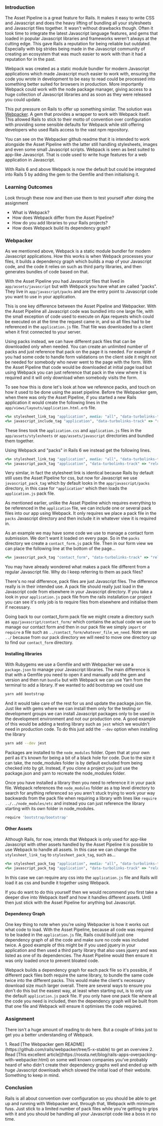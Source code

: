 ### Introduction

The Asset Pipeline is a great feature for Rails. It makes it easy to write CSS and Javascript and does the heavy lifting of bundling all your stylesheets and Javascript files together. It wasn't without drawbacks though. Often it took time to integrate the latest Javascript language features, and gems that loaded in popular Javascript libraries and frameworks weren't always at the cutting edge. This gave Rails a reputation for being reliable but outdated. Especially with big strides being made in the Javascript community of creating an ecosystem that was much easier to work with than it had a reputation for in the past.

Webpack was created as a static module bundler for modern Javascript applications which made Javascript much easier to work with, ensuring the code you wrote in development to be easy to read could be processed into something better suited for browsers in production. More importantly Webpack could work with the node package manager, giving access to a huge collection of Javascript libraries and as soon as they were released you could update.

This put pressure on Rails to offer up something similar. The solution was [Webpacker](https://github.com/rails/webpacker). A gem that provides a wrapper to work with Webpack itself. This allowed Rails to stick to their motto of convention over configuration with providing some sensible defaults for Webpack while still offering developers who used Rails access to the vast npm repository.

You can see on the Webpacker github readme that it is intended to work alongside the Asset Pipeline with the latter still handling stylesheets, images and even some small Javascript scripts. Webpack is seen as best suited to app-like Javascript. That is code used to write huge features for a web application in Javascript.

With Rails 6 and above Webpack is now the default but could be integrated into Rails 5 by adding the gem to the Gemfile and then initialising it.

### Learning Outcomes
Look through these now and then use them to test yourself after doing the assignment

* What is Webpack?
* How does Webpack differ from the Asset Pipeline?
* How do you add libraries to your Rails projects?
* How does Webpack build its dependency graph?

### Webpacker

As we mentioned above, Webpack is a static module bundler for modern Javascript applications. How this works is when Webpack processes your files, it builds a dependency graph which builds a map of your Javascript code, and the code it relies on such as third party libraries, and then generates bundles of code based on that.

With the Asset Pipeline you had Javascript files that lived in `app/assets/javascript` but with Webpack you have what are called "packs". They live in `app/javascript/packs` and are the entry point to Javascript code you want to use in your application.

This is one key difference between the Asset Pipeline and Webpacker. With the Asset Pipeline all Javascript code was bundled into one large file, with the small exception of code used to execute on Ajax requests which could be executed on at the time the request came in, and so all files had to be referenced in the `application.js` file. That file was downloaded to a client when it first connected to your server.

Using packs instead, we can have different pack files that can be downloaded only when needed. You can create an unlimited number of packs and just reference that pack on the page it is needed. For example if you had some code to handle form validations on the client side it might not be needed for somebody who never went to the page with the form. With the Asset Pipeline that code would be downloaded at initial page load but using Webpack you can just reference that pack in the view where it is required and it will only download when somebody visits the form.

To see how this is done let's look at how we reference packs, and touch on how it used to be done using the asset pipeline. Before the Webpacker gem, when there was only the Asset Pipeline, if you started a new Rails application it would create the following lines in the `app/views/layouts/application.html.erb` file.

~~~ruby
<%= stylesheet_link_tag "application", media: "all", "data-turbolinks-track" => "reload" %>
<%= javascript_include_tag "application", "data-turbolinks-track" => "reload" %>
~~~

These lines took the `application.css` and `application.js` files in the `app/assets/stylesheets` or `app/assets/javascript` directories and bundled them together.

Using Webpack and "packs" in Rails 6 we instead get the following lines.

~~~ruby
<%= stylesheet_link_tag "application", media: "all", "data-turbolinks-track" => "reload" %>
<%= javascript_pack_tag "application", "data-turbolinks-track" => "reload" %>
~~~

Very similar, in fact the stylesheet link is identical because Rails by default still uses the Asset Pipeline for css, but now for Javascript we use `javascript_pack_tag` which by default looks in the `app/javascript/packs` directory, in this case for `"application"` which then loads the `application.js` pack file.

As mentioned earlier, unlike the Asset Pipeline which requires everything to be referenced in the `application` file, we can include one or several pack files into our app using Webpack. It only requires we place a pack file in the `packs` Javascript directory and then include it in whatever view it is required in.

As an example we may have some code we use to manage a contact form submission. We don't want it loaded on every page. So in the `packs` directory we create a `contact_form.js` pack file. Then in our form view we can place the following line at the bottom of the page...

~~~ruby
<%= javascript_pack_tag "contact_form", "data-turbolinks-track" => "reload" %>
~~~

You may have already wondered what makes a pack file different from a regular Javascript file. Why do I keep referring to them as pack files?

There's no real difference, pack files are just Javascript files. The difference really is in their intended use. A pack file should really just load in the Javascript code from elsewhere in your Javascript directory. If you take a look in your `application.js` pack file from the rails installation car project you can see it's only job is to require files from elsewhere and initialise them if necessary.

Going back to our contact_form pack file we might create a directory such as `app/javascript/contact_form/` which contains the actual code we use to manage our contact form and then in our pack file we simply `import` or `require` a file such as `../contact_form/whatever_file_we_need`. Note we use `../` because from our pack directory we will need to move one directory up to find our `contact_form` directory.

#### Installing libraries

With Rubygems we use a Gemfile and with Webpacker we use a `package.json` to manage your Javascript libraries. The main difference is that with a Gemfile you need to open it and manually add the gem and version and then run `bundle` but with Webpack we can use Yarn from the terminal to add a library. If we wanted to add bootstrap we could use

~~~bash
yarn add bootstrap
~~~

And it would take care of the rest for us and update the package.json file. Just like with gems where we can install them only for the testing or development groups we can install Javascript packages only to be used in the development environment and not our production one. A good example of this would be adding a testing library such as `jest` which we wouldn't need in production code. To do this just add the `--dev` option when installing the library

~~~bash
yarn add --dev jest
~~~

Packages are installed to the `node_modules` folder. Open that at your own peril as it's known for being a bit of a black hole for code. Due to the size it can take, the node_modules folder is by default excluded from being checked into by git. Instead, if you clone a project you just use the package.json and yarn to recreate the node_modules folder.

Once you have installed a library then you need to reference it in your pack file. Webpack references the `node_modules` folder as a top level directory to search for anything referenced so you aren't stuck trying to work your way backwards from the pack file when requiring a library with lines like `require ../../node_modules/etc` and instead you can just reference the library starting with its own folder in node_modules.

~~~javascript
require 'bootstrap/bootstrap'
~~~

#### Other Assets

Although Rails, for now, intends that Webpack is only used for app-like Javascript with other assets handled by the Asset Pipeline it is possible to use Webpack to handle all assets. In this case we can change the `stylesheet_link_tag` to `stylesheet_pack_tag`, such as...

~~~ruby
<%= stylesheet_pack_tag "application", media: "all", "data-turbolinks-track" => "reload" %>
<%= javascript_pack_tag "application", "data-turbolinks-track" => "reload" %>
~~~

In this case we can require any css into the `application.js` file and Rails will load it as css and bundle it together using Webpack.

If you do want to do this yourself then we would recommend you first take a deeper dive into Webpack itself and how it handles different assets. Until then just stick with the Asset Pipeline for anything but Javascript.

#### Dependency Graph

One key thing to note when you're using Webpacker is how it works out what code to load. With the Asset Pipeline, because all code was required to be loaded in the `application.js` file, Rails could build just one dependency graph of all the code and make sure no code was included twice. A good example of this might be if you used jquery in your application and then used a third party library that also uses jquery and was listed as one of its dependencies. The Asset Pipeline would then ensure it was only loaded once to prevent bloated code.

Webpack builds a dependency graph for each pack file so it's possible, if different pack files both require the same library, to bundle the same code twice into the different packs. This would make the client's necessary download size much larger overall. There are several ways to ensure you don't do this but the easiest way, at least when starting out, is to only use the default `application.js` pack file. If you only have one pack file where all the code you need is included, then the dependency graph will be built from that one file and Webpack will ensure it optimises the code required.

### Assignment
There isn't a huge amount of reading to do here. But a couple of links just to get you a better understanding of Webpack.

<div class="lesson-content__panel" markdown="1">
  1. Read [The Webpacker gem README](https://github.com/rails/webpacker/tree/5-x-stable) to get an overview
  2. Read [This excellent article](https://rossta.net/blog/rails-apps-overpacking-with-webpacker.html) on some well known companies you've probably heard of who didn't create their dependency graphs well and ended up with huge Javascript downloads which slowed the initial load of their website. Something to keep in mind.
</div>

### Conclusion

Rails is all about convention over configuration so you should be able to get up and running with Webpacker and, through that, Webpack with minimum fuss. Just stick to a limited number of pack files while you're getting to grips with it and you should be handling all your Javascript code like a boss in no time.
